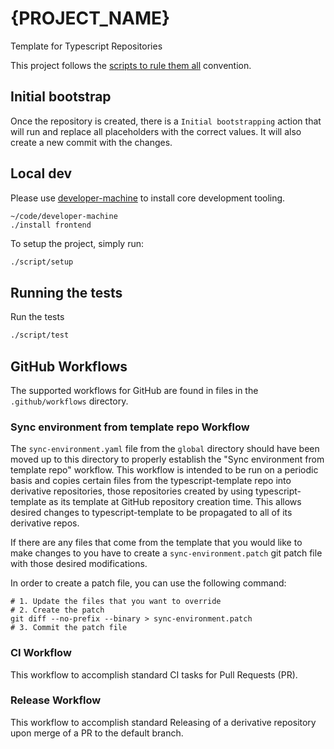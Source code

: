 # {**PROJECT_NAME**}

Template for Typescript Repositories

This project follows the [scripts to rule them all](https://github.com/github/scripts-to-rule-them-all) convention.

## Initial bootstrap

Once the repository is created, there is a `Initial bootstrapping` action that will run and replace all placeholders
with the correct values. It will also create a new commit with the changes.

## Local dev

Please use [developer-machine](https://github.com/turo/developer-machine) to install core development tooling.

```shell
~/code/developer-machine
./install frontend
```

To setup the project, simply run:

```bash
./script/setup
```

## Running the tests

Run the tests

```bash
./script/test
```

## GitHub Workflows

The supported workflows for GitHub are found in files in the `.github/workflows` directory.

### Sync environment from template repo Workflow

The `sync-environment.yaml` file from the `global` directory should have been moved up to this directory
to properly establish the "Sync environment from template repo" workflow. This workflow
is intended to be run on a periodic basis and copies certain files from the typescript-template repo
into derivative repositories, those repositories created by using typescript-template as its template
at GitHub repository creation time. This allows desired changes to typescript-template to be propagated to
all of its derivative repos.

If there are any files that come from the template that you would like to make changes to you have to create a
`sync-environment.patch` git patch file with those desired modifications.

In order to create a patch file, you can use the following command:

```shell
# 1. Update the files that you want to override
# 2. Create the patch
git diff --no-prefix --binary > sync-environment.patch
# 3. Commit the patch file
```

### CI Workflow

This workflow to accomplish standard CI tasks for Pull Requests (PR).

### Release Workflow

This workflow to accomplish standard Releasing of a derivative repository upon merge of a PR to the
default branch.
